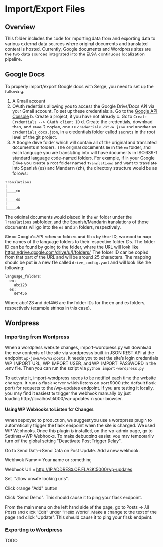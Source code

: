 # Import/Export Files

## Overview

This folder includes the code for importing data from and exporting data to various external data sources where original documents and translated content is hosted. Currently, Google documents and Wordpress sites are the two data sources integrated into the ELSA continuous localization pipeline.

## Google Docs

To properly import/export Google docs with Serge, you need to set up the following:

1. A Gmail account
2. OAuth redentials allowing you to access the Google Drive/Docs API via your Gmail account. To set up these credentials:
	a. Go to the [Google API Console](https://console.developers.google.com/apis/credentials)
	b. Create a project, if you have not already
	c. Go to `Create Credentials --> OAuth client ID`
	d. Create the credentials, download then, and save 2 copies, one as `credentials_drive.json` and another as `credentials_docs.json`, in a credentials folder called `secrets` in the root level of the git project. 
3. A Google drive folder which will contain all of the original and translated documents in folders. The original documents lie in the `en` folder, and each language you are translating into will have documents in ISO 639-1 standard language code-named folders. For example, if in your Google Drive you create a root folder named `Translations` and want to translate into Spanish (es) and Mandarin (zh), the directory structure would be as follows:

```
Translations
|
|____en
|
|____es
|
|____zh
```

The original documents would placed in the `en` folder under the `Translations` subfolder, and the Spanish/Mandarin translations of those documents will go into the `es` and `zh` folders, respectively.

Since Google's API refers to folders and files by their ID, we need to map the names of the language folders to their respective folder IDs. The folder ID can be found by going to the folder, where the URL will look like https://drive.google.com/drive/u/1/folders/<folder ID>. The folder ID can be copied from that part of the URL and will be around 25 characters. The mapping should be put in a new file called `drive_config.yaml` and will look like the following:

```
language_folders:
  en:
    abc123
  es:
    def456  
```

Where abc123 and def456 are the folder IDs for the en and es folders, respectively (example strings in this case).

## Wordpress

### Importing from Wordpress

When a wordpress website changes, import-wordpress.py will download the new contents of the site via wordpress’s built-in JSON REST API at the endpoint `wp-json/wp/v2/posts`. It needs you to set the site’s login credentials WP_IMPORT_URL, WP_IMPORT_USER, and WP_IMPORT_PASSWORD in the .env file. Then you can run the script via `python import-wordpress.py`

To activate it, import-wordpress needs to be notified each time the website changes. It runs a flask server which listens on port 5000 (the default flask port) for requests to the /wp-updates endpoint. If you are testing it locally, you may find it easiest to trigger the webhook manually by just loading http://localhost:5000/wp-updates in your browser.

#### Using WP Webhooks to Listen for Changes

When deployed to production, we suggest you use a wordpress plugin to automatically trigger the flask endpoint when the site is changed. We used WP Webhooks. Once this plugin is installed, on the wp-admin page, go to Settings->WP Webhooks. To make debugging easier, you may temporarily turn off the global setting "Deactivate Post Trigger Delay". 

Go to Send Data->Send Data on Post Update.  Add a new webhook. 

Webhook Name = Your name or something

Webhook Url = http://IP.ADDRESS.OF.FLASK:5000/wp-updates

Set  "allow unsafe looking urls". 

Click orange "Add" button

Click "Send Demo". This should cause it to ping your flask endpoint.

From the main menu on the left hand side of the page, go to Posts -> All Posts and click "Edit" under "Hello World".
Make a change to the text of the page and click "Update".
This should cause it to ping your flask endpoint.

### Exporting to Wordpress

TODO

